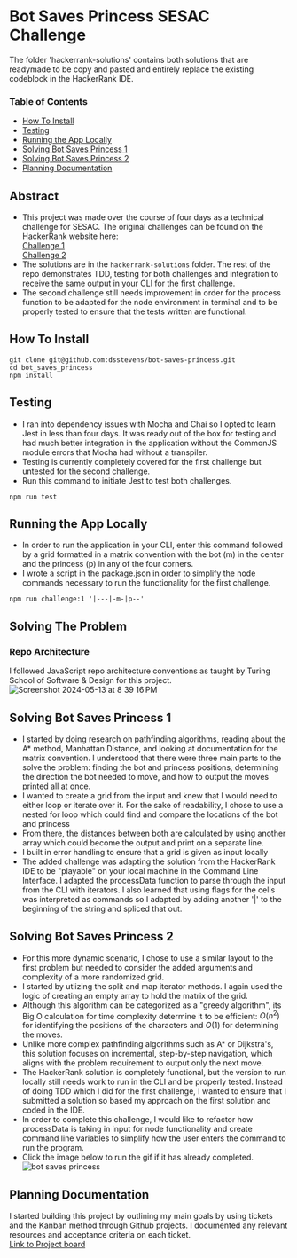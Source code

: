# Bot Saves Princess SESAC Challenge

The folder 'hackerrank-solutions' contains both solutions that are readymade to be copy and pasted and entirely replace the existing codeblock in the HackerRank IDE.

### Table of Contents
- [How To Install](#how-to-install)
- [Testing](#testing)
- [Running the App Locally](#running-the-app-locally)
- [Solving Bot Saves Princess 1](#solving-bot-saves-princess-1)
- [Solving Bot Saves Princess 2](#solving-bot-saves-princess-2)
- [Planning Documentation](#planning-documentation)

## Abstract

- This project was made over the course of four days as a technical challenge for SESAC. The original challenges can be found on the HackerRank website here:  
[Challenge 1](https://www.hackerrank.com/challenges/saveprincess)  
[Challenge 2](https://www.hackerrank.com/challenges/saveprincess2)  
- The solutions are in the `hackerrank-solutions` folder.
The rest of the repo demonstrates TDD, testing for both challenges and integration to receive the same output in your CLI for the first challenge. 
- The second challenge still needs improvement in order for the process function to be adapted for the node environment in terminal and to be properly tested to ensure that the tests written are functional.

## How To Install

```
git clone git@github.com:dsstevens/bot-saves-princess.git
cd bot_saves_princess
npm install
```

## Testing

- I ran into dependency issues with Mocha and Chai so I opted to learn Jest in less than four days. It was ready out of the box for testing and had much better integration in the application without the CommonJS module errors that Mocha had without a transpiler.
- Testing is currently completely covered for the first challenge but untested for the second challenge.
- Run this command to initiate Jest to test both challenges.
```
npm run test
```
## Running the App Locally

- In order to run the application in your CLI, enter this command followed by a grid formatted in a matrix convention with the bot (m) in the center and the princess (p) in any of the four corners. 
- I wrote a script in the package.json in order to simplify the node commands necessary to run the functionality for the first challenge.
```
npm run challenge:1 '|---|-m-|p--'
```

## Solving The Problem

### Repo Architecture
I followed JavaScript repo architecture conventions as taught by Turing School of Software & Design for this project.  
![Screenshot 2024-05-13 at 8 39 16 PM](https://github.com/dsstevens/bot-saves-princess/assets/132790719/ac260b5b-9c1d-433f-93a2-4c4f4cbfedbe)


## Solving Bot Saves Princess 1
- I started by doing research on pathfinding algorithms, reading about the A* method, Manhattan Distance, and looking at documentation for the matrix convention. I understood that there were three main parts to the solve the problem: finding the bot and princess positions, determining the direction the bot needed to move, and how to output the moves printed all at once.
- I wanted to create a grid from the input and knew that I would need to either loop or iterate over it. For the sake of readability, I chose to use a nested for loop which could find and compare the locations of the bot and princess
- From there, the distances between both are calculated by using another array which could become the output and print on a separate line. 
- I built in error handling to ensure that a grid is given as input locally
- The added challenge was adapting the solution from the HackerRank IDE to be "playable" on your local machine in the Command Line Interface. I adapted the processData function to parse through the input from the CLI with iterators. I also learned that using flags for the cells was interpreted as commands so I adapted by adding another '|' to the beginning of the string and spliced that out. 

## Solving Bot Saves Princess 2

- For this more dynamic scenario, I chose to use a similar layout to the first problem but needed to consider the added arguments and complexity of a more randomized grid. 
- I started by utlizing the split and map iterator methods. I again used the logic of creating an empty array to hold the matrix of the grid. 
- Although this algorithm can be categorized as a "greedy algorithm", its Big O calculation for time complexity determine it to be efficient: $O(n^2)$ for identifying the positions of the characters and $O(1)$ for determining the moves.
- Unlike more complex pathfinding algorithms such as A* or Dijkstra's, this solution focuses on incremental, step-by-step navigation, which aligns with the problem requirement to output only the next move.
- The HackerRank solution is completely functional, but the version to run locally still needs work to run in the CLI and be properly tested. Instead of doing TDD which I did for the first challenge, I wanted to ensure that I submitted a solution so based my approach on the first solution and coded in the IDE. 
- In order to complete this challenge, I would like to refactor how processData is taking in input for node functionality and create command line variables to simplify how the user enters the command to run the program.
- Click the image below to run the gif if it has already completed.  
   ![bot saves princess ](https://github.com/dsstevens/bot-saves-princess/assets/132790719/4174ca7e-0ee8-4a90-8e12-10dcc1bb0fdb)


## Planning Documentation
I started building this project by outlining my main goals by using tickets and the Kanban method through Github projects. I documented any relevant resources and acceptance criteria on each ticket.   
[Link to Project board](https://github.com/users/dsstevens/projects/7)
